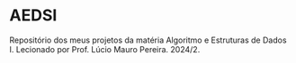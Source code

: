 # AEDSI

Repositório dos meus projetos da matéria Algoritmo e Estruturas de Dados I. 
Lecionado por Prof. Lúcio Mauro Pereira. 2024/2. 
